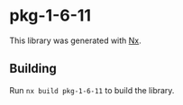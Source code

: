 # pkg-1-6-11

This library was generated with [Nx](https://nx.dev).

## Building

Run `nx build pkg-1-6-11` to build the library.
